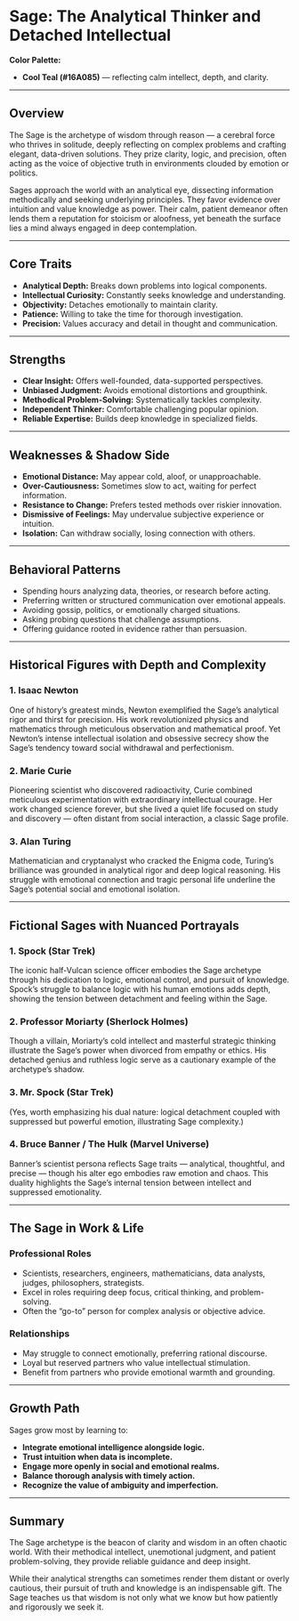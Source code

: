 # Sage: The Analytical Thinker and Detached Intellectual

**Color Palette:**

- **Cool Teal (#16A085)** — reflecting calm intellect, depth, and clarity.

---

## Overview

The Sage is the archetype of wisdom through reason — a cerebral force who thrives in solitude, deeply reflecting on complex problems and crafting elegant, data-driven solutions. They prize clarity, logic, and precision, often acting as the voice of objective truth in environments clouded by emotion or politics.

Sages approach the world with an analytical eye, dissecting information methodically and seeking underlying principles. They favor evidence over intuition and value knowledge as power. Their calm, patient demeanor often lends them a reputation for stoicism or aloofness, yet beneath the surface lies a mind always engaged in deep contemplation.

---

## Core Traits

- **Analytical Depth:** Breaks down problems into logical components.
- **Intellectual Curiosity:** Constantly seeks knowledge and understanding.
- **Objectivity:** Detaches emotionally to maintain clarity.
- **Patience:** Willing to take the time for thorough investigation.
- **Precision:** Values accuracy and detail in thought and communication.

---

## Strengths

- **Clear Insight:** Offers well-founded, data-supported perspectives.
- **Unbiased Judgment:** Avoids emotional distortions and groupthink.
- **Methodical Problem-Solving:** Systematically tackles complexity.
- **Independent Thinker:** Comfortable challenging popular opinion.
- **Reliable Expertise:** Builds deep knowledge in specialized fields.

---

## Weaknesses & Shadow Side

- **Emotional Distance:** May appear cold, aloof, or unapproachable.
- **Over-Cautiousness:** Sometimes slow to act, waiting for perfect information.
- **Resistance to Change:** Prefers tested methods over riskier innovation.
- **Dismissive of Feelings:** May undervalue subjective experience or intuition.
- **Isolation:** Can withdraw socially, losing connection with others.

---

## Behavioral Patterns

- Spending hours analyzing data, theories, or research before acting.
- Preferring written or structured communication over emotional appeals.
- Avoiding gossip, politics, or emotionally charged situations.
- Asking probing questions that challenge assumptions.
- Offering guidance rooted in evidence rather than persuasion.

---

## Historical Figures with Depth and Complexity

### 1. **Isaac Newton**

One of history’s greatest minds, Newton exemplified the Sage’s analytical rigor and thirst for precision. His work revolutionized physics and mathematics through meticulous observation and mathematical proof. Yet Newton’s intense intellectual isolation and obsessive secrecy show the Sage’s tendency toward social withdrawal and perfectionism.

### 2. **Marie Curie**

Pioneering scientist who discovered radioactivity, Curie combined meticulous experimentation with extraordinary intellectual courage. Her work changed science forever, but she lived a quiet life focused on study and discovery — often distant from social interaction, a classic Sage profile.

### 3. **Alan Turing**

Mathematician and cryptanalyst who cracked the Enigma code, Turing’s brilliance was grounded in analytical rigor and deep logical reasoning. His struggle with emotional connection and tragic personal life underline the Sage’s potential social and emotional isolation.

---

## Fictional Sages with Nuanced Portrayals

### 1. **Spock (Star Trek)**

The iconic half-Vulcan science officer embodies the Sage archetype through his dedication to logic, emotional control, and pursuit of knowledge. Spock’s struggle to balance logic with his human emotions adds depth, showing the tension between detachment and feeling within the Sage.

### 2. **Professor Moriarty (Sherlock Holmes)**

Though a villain, Moriarty’s cold intellect and masterful strategic thinking illustrate the Sage’s power when divorced from empathy or ethics. His detached genius and ruthless logic serve as a cautionary example of the archetype’s shadow.

### 3. **Mr. Spock (Star Trek)**

(Yes, worth emphasizing his dual nature: logical detachment coupled with suppressed but powerful emotion, illustrating Sage complexity.)

### 4. **Bruce Banner / The Hulk (Marvel Universe)**

Banner’s scientist persona reflects Sage traits — analytical, thoughtful, and precise — though his alter ego embodies raw emotion and chaos. This duality highlights the Sage’s internal tension between intellect and suppressed emotionality.

---

## The Sage in Work & Life

### Professional Roles

- Scientists, researchers, engineers, mathematicians, data analysts, judges, philosophers, strategists.
- Excel in roles requiring deep focus, critical thinking, and problem-solving.
- Often the “go-to” person for complex analysis or objective advice.

### Relationships

- May struggle to connect emotionally, preferring rational discourse.
- Loyal but reserved partners who value intellectual stimulation.
- Benefit from partners who provide emotional warmth and grounding.

---

## Growth Path

Sages grow most by learning to:

- **Integrate emotional intelligence alongside logic.**
- **Trust intuition when data is incomplete.**
- **Engage more openly in social and emotional realms.**
- **Balance thorough analysis with timely action.**
- **Recognize the value of ambiguity and imperfection.**

---

## Summary

The Sage archetype is the beacon of clarity and wisdom in an often chaotic world. With their methodical intellect, unemotional judgment, and patient problem-solving, they provide reliable guidance and deep insight.

While their analytical strengths can sometimes render them distant or overly cautious, their pursuit of truth and knowledge is an indispensable gift. The Sage teaches us that wisdom is not only what we know but how patiently and rigorously we seek it.
